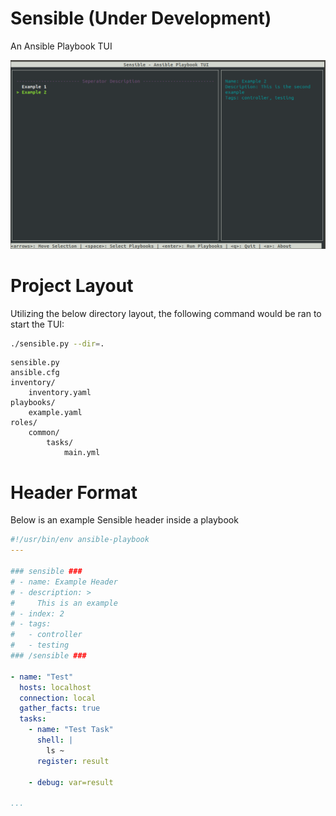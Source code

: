 # Sensible (**Under Development**)

An Ansible Playbook TUI

![screenshot](docs/screenshot.png)

# Project Layout
Utilizing the below directory layout, the following command would be ran to start the TUI:
```bash
./sensible.py --dir=.
```

```
sensible.py
ansible.cfg
inventory/
    inventory.yaml
playbooks/
    example.yaml
roles/
    common/
        tasks/
            main.yml
```

# Header Format

Below is an example Sensible header inside a playbook

```yaml
#!/usr/bin/env ansible-playbook
---

### sensible ###
# - name: Example Header
# - description: >
#     This is an example
# - index: 2
# - tags:
#   - controller
#   - testing
### /sensible ###

- name: "Test"
  hosts: localhost
  connection: local
  gather_facts: true
  tasks:
    - name: "Test Task"
      shell: |
        ls ~
      register: result

    - debug: var=result

...
```